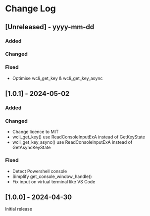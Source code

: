 # Change Log
 
## [Unreleased] - yyyy-mm-dd
 
### Added
 
### Changed
 
### Fixed
- Optimise wcli_get_key & wcli_get_key_async


## [1.0.1] - 2024-05-02
 
### Added
 
### Changed
- Change licence to MIT
- wcli_get_key() use ReadConsoleInputExA instead of GetKeyState
- wcli_get_key_async() use ReadConsoleInputExA instead of GetAsyncKeyState
 
### Fixed
- Detect Powershell console
- Simplify get_console_window_handle()
- Fix input on virtual terminal like VS Code
 
## [1.0.0] - 2024-04-30
  
Initial release

 
